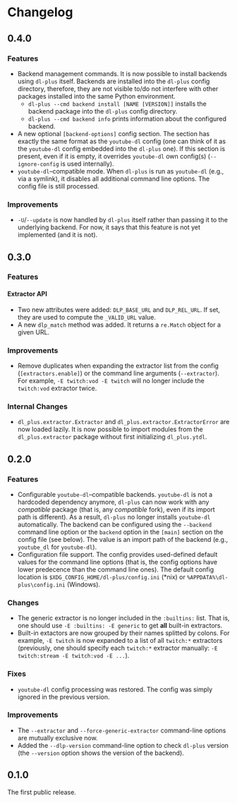 # Changelog

## 0.4.0

### Features

  * Backend management commands. It is now possible to install backends using `dl-plus` itself. Backends are installed into the `dl-plus` config directory, therefore, they are not visible to/do not interfere with other packages installed into the same Python environment.
    - `dl-plus --cmd backend install [NAME [VERSION]]` installs the backend package into the `dl-plus` config directory.
    - `dl-plus --cmd backend info` prints information about the configured backend.
  * A new optional `[backend-options]` config section. The section has exactly the same format as the `youtube-dl` config (one can think of it as the `youtube-dl` config embedded into the `dl-plus` one). If this section is present, even if it is empty, it overrides `youtube-dl` own config(s) (`--ignore-config` is used internally).
  * `youtube-dl`–compatible mode. When `dl-plus` is run as `youtube-dl` (e.g., via a symlink), it disables all additional command line options. The config file is still processed.

### Improvements

  * `-U`/`--update` is now handled by `dl-plus` itself rather than passing it to the underlying backend. For now, it says that this feature is not yet implemented (and it is not).

## 0.3.0

### Features

#### Extractor API

  * Two new attributes were added: `DLP_BASE_URL` and `DLP_REL_URL`. If set, they are used to compute the `_VALID_URL` value.
  * A new `dlp_match` method was added. It returns a `re.Match` object for a given URL.

### Improvements

  * Remove duplicates when expanding the extractor list from the config (`[extractors.enable]`) or the command line arguments (`--extractor`). For example, `-E twitch:vod -E twitch` will no longer include the `twitch:vod` extractor twice.

### Internal Changes

  * `dl_plus.extractor.Extractor` and `dl_plus.extractor.ExtractorError` are now loaded lazily. It is now possible to import modules from the `dl_plus.extractor` package without first initializing `dl_plus.ytdl`.

## 0.2.0

### Features

  * Configurable `youtube-dl`–compatible backends. `youtube-dl` is not a hardcoded dependency anymore, `dl-plus` can now work with any _compatible_ package (that is, any _compatible_ fork), even if its import path is different). As a result, `dl-plus` no longer installs `youtube-dl` automatically. The backend can be configured using the `--backend` command line option or the `backend` option in the `[main]` section on the config file (see below). The value is an import path of the backend (e.g., `youtube_dl` for `youtube-dl`).
  * Configuration file support. The config provides used-defined default values for the command line options (that is, the config options have lower predecence than the command line ones). The default config location is `$XDG_CONFIG_HOME/dl-plus/config.ini` (*nix) or `%APPDATA%\dl-plus\config.ini` (Windows).

### Changes

  * The generic extractor is no longer included in the `:builtins:` list. That is, one should use `-E :builtins: -E generic` to get **all** built-in extractors.
  * Built-in extactors are now grouped by their names splitted by colons. For example, `-E twitch` is now expanded to a list of all `twitch:*` extractors (previously, one should specify each `twitch:*` extractor manually: `-E twitch:stream -E twitch:vod -E ...`).

### Fixes

  * `youtube-dl` config processing was restored. The config was simply ignored in the previous version.

### Improvements

  * The `--extractor` and `--force-generic-extractor` command-line options are mutually exclusive now.
  * Added the `--dlp-version` command-line option to check `dl-plus` version (the `--version` option shows the version of the backend).

## 0.1.0

The first public release.

